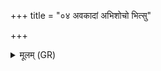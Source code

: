 +++
title = "०४ अवकादां अभिशोचो भित्सु"

+++
<details><summary>मूलम् (GR)</summary>

अवकादाꣳ अभिशोचो  
भित्सु द्योतयमामकान् ।  
गन्धर्वान् सर्वान् ओषधे  
प्र णुदस्व परा णय ॥
</details>